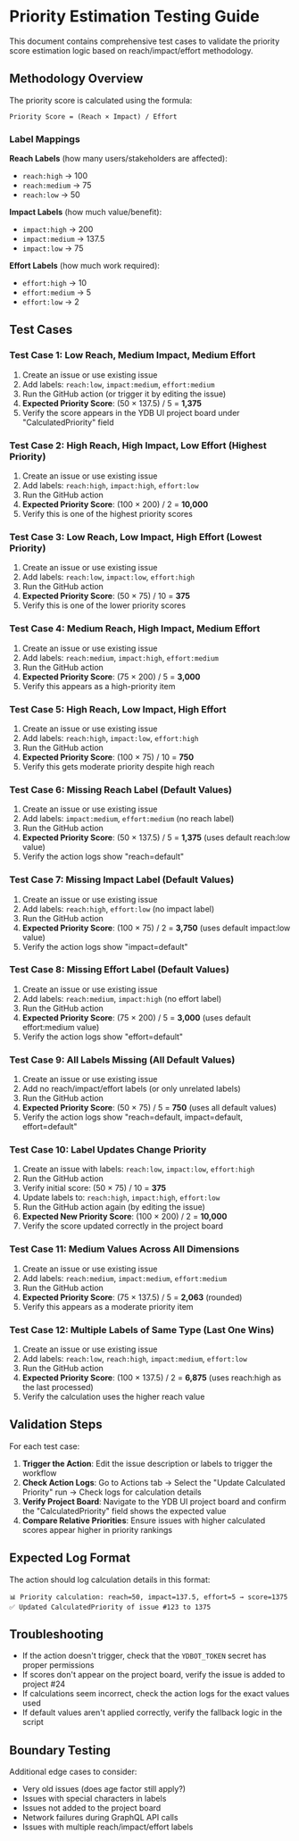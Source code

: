 # Priority Estimation Testing Guide

This document contains comprehensive test cases to validate the priority score estimation logic based on reach/impact/effort methodology.

## Methodology Overview

The priority score is calculated using the formula:

```
Priority Score = (Reach × Impact) / Effort
```

### Label Mappings

**Reach Labels** (how many users/stakeholders are affected):

- `reach:high` → 100
- `reach:medium` → 75
- `reach:low` → 50

**Impact Labels** (how much value/benefit):

- `impact:high` → 200
- `impact:medium` → 137.5
- `impact:low` → 75

**Effort Labels** (how much work required):

- `effort:high` → 10
- `effort:medium` → 5
- `effort:low` → 2

## Test Cases

### Test Case 1: Low Reach, Medium Impact, Medium Effort

1. Create an issue or use existing issue
2. Add labels: `reach:low`, `impact:medium`, `effort:medium`
3. Run the GitHub action (or trigger it by editing the issue)
4. **Expected Priority Score**: (50 × 137.5) / 5 = **1,375**
5. Verify the score appears in the YDB UI project board under "CalculatedPriority" field

### Test Case 2: High Reach, High Impact, Low Effort (Highest Priority)

1. Create an issue or use existing issue
2. Add labels: `reach:high`, `impact:high`, `effort:low`
3. Run the GitHub action
4. **Expected Priority Score**: (100 × 200) / 2 = **10,000**
5. Verify this is one of the highest priority scores

### Test Case 3: Low Reach, Low Impact, High Effort (Lowest Priority)

1. Create an issue or use existing issue
2. Add labels: `reach:low`, `impact:low`, `effort:high`
3. Run the GitHub action
4. **Expected Priority Score**: (50 × 75) / 10 = **375**
5. Verify this is one of the lower priority scores

### Test Case 4: Medium Reach, High Impact, Medium Effort

1. Create an issue or use existing issue
2. Add labels: `reach:medium`, `impact:high`, `effort:medium`
3. Run the GitHub action
4. **Expected Priority Score**: (75 × 200) / 5 = **3,000**
5. Verify this appears as a high-priority item

### Test Case 5: High Reach, Low Impact, High Effort

1. Create an issue or use existing issue
2. Add labels: `reach:high`, `impact:low`, `effort:high`
3. Run the GitHub action
4. **Expected Priority Score**: (100 × 75) / 10 = **750**
5. Verify this gets moderate priority despite high reach

### Test Case 6: Missing Reach Label (Default Values)

1. Create an issue or use existing issue
2. Add labels: `impact:medium`, `effort:medium` (no reach label)
3. Run the GitHub action
4. **Expected Priority Score**: (50 × 137.5) / 5 = **1,375** (uses default reach:low value)
5. Verify the action logs show "reach=default"

### Test Case 7: Missing Impact Label (Default Values)

1. Create an issue or use existing issue
2. Add labels: `reach:high`, `effort:low` (no impact label)
3. Run the GitHub action
4. **Expected Priority Score**: (100 × 75) / 2 = **3,750** (uses default impact:low value)
5. Verify the action logs show "impact=default"

### Test Case 8: Missing Effort Label (Default Values)

1. Create an issue or use existing issue
2. Add labels: `reach:medium`, `impact:high` (no effort label)
3. Run the GitHub action
4. **Expected Priority Score**: (75 × 200) / 5 = **3,000** (uses default effort:medium value)
5. Verify the action logs show "effort=default"

### Test Case 9: All Labels Missing (All Default Values)

1. Create an issue or use existing issue
2. Add no reach/impact/effort labels (or only unrelated labels)
3. Run the GitHub action
4. **Expected Priority Score**: (50 × 75) / 5 = **750** (uses all default values)
5. Verify the action logs show "reach=default, impact=default, effort=default"

### Test Case 10: Label Updates Change Priority

1. Create an issue with labels: `reach:low`, `impact:low`, `effort:high`
2. Run the GitHub action
3. Verify initial score: (50 × 75) / 10 = **375**
4. Update labels to: `reach:high`, `impact:high`, `effort:low`
5. Run the GitHub action again (by editing the issue)
6. **Expected New Priority Score**: (100 × 200) / 2 = **10,000**
7. Verify the score updated correctly in the project board

### Test Case 11: Medium Values Across All Dimensions

1. Create an issue or use existing issue
2. Add labels: `reach:medium`, `impact:medium`, `effort:medium`
3. Run the GitHub action
4. **Expected Priority Score**: (75 × 137.5) / 5 = **2,063** (rounded)
5. Verify this appears as a moderate priority item

### Test Case 12: Multiple Labels of Same Type (Last One Wins)

1. Create an issue or use existing issue
2. Add labels: `reach:low`, `reach:high`, `impact:medium`, `effort:low`
3. Run the GitHub action
4. **Expected Priority Score**: (100 × 137.5) / 2 = **6,875** (uses reach:high as the last processed)
5. Verify the calculation uses the higher reach value

## Validation Steps

For each test case:

1. **Trigger the Action**: Edit the issue description or labels to trigger the workflow
2. **Check Action Logs**: Go to Actions tab → Select the "Update Calculated Priority" run → Check logs for calculation details
3. **Verify Project Board**: Navigate to the YDB UI project board and confirm the "CalculatedPriority" field shows the expected value
4. **Compare Relative Priorities**: Ensure issues with higher calculated scores appear higher in priority rankings

## Expected Log Format

The action should log calculation details in this format:

```
📊 Priority calculation: reach=50, impact=137.5, effort=5 → score=1375
✅ Updated CalculatedPriority of issue #123 to 1375
```

## Troubleshooting

- If the action doesn't trigger, check that the `YDBOT_TOKEN` secret has proper permissions
- If scores don't appear on the project board, verify the issue is added to project #24
- If calculations seem incorrect, check the action logs for the exact values used
- If default values aren't applied correctly, verify the fallback logic in the script

## Boundary Testing

Additional edge cases to consider:

- Very old issues (does age factor still apply?)
- Issues with special characters in labels
- Issues not added to the project board
- Network failures during GraphQL API calls
- Issues with multiple reach/impact/effort labels
